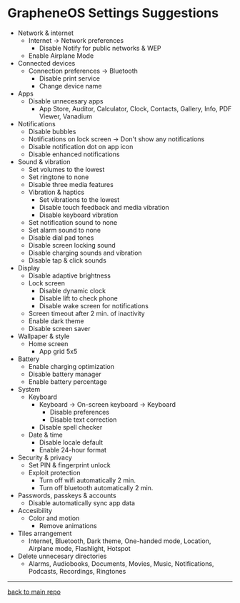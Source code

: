 # GrapheneOS Settings Suggestions
- Network & internet
	- Internet -> Network preferences
		- Disable Notify for public networks & WEP
	- Enable Airplane Mode
- Connected devices
	- Connection preferences -> Bluetooth
		- Disable print service
		- Change device name
- Apps
	- Disable unnecesary apps
		- App Store, Auditor, Calculator, Clock, Contacts, Gallery, Info, PDF Viewer, Vanadium
- Notifications
	- Disable bubbles
	- Notifications on lock screen -> Don't show any notifications
	- Disable notification dot on app icon
	- Disable enhanced notifications
- Sound & vibration
	- Set volumes to the lowest
	- Set ringtone to none
	- Disable three media features
	- Vibration & haptics
		- Set vibrations to the lowest
		- Disable touch feedback and media vibration
		- Disable keyboard vibration
	- Set notification sound to none
	- Set alarm sound to none
	- Disable dial pad tones
	- Disable screen locking sound
	- Disable charging sounds and vibration
	- Disable tap & click sounds
- Display
	- Disable adaptive brightness
	- Lock screen
		- Disable dynamic clock
		- Disable lift to check phone
		- Disable wake screen for notifications
	- Screen timeout after 2 min. of inactivity
	- Enable dark theme
	- Disable screen saver
- Wallpaper & style
	- Home screen
		- App grid 5x5
- Battery
	- Enable charging optimization
	- Disable battery manager
	- Enable battery percentage
- System
	- Keyboard
		- Keyboard -> On-screen keyboard -> Keyboard
			- Disable preferences
			- Disable text correction
		- Disable spell checker
	- Date & time
		- Disable locale default
		- Enable 24-hour format
- Security & privacy
	- Set PIN & fingerprint unlock
	- Exploit protection
		- Turn off wifi automatically 2 min.
		- Turn off bluetooth automatically 2 min.
- Passwords, passkeys & accounts
	- Disable automatically sync app data
- Accesibility
	- Color and motion
		- Remove animations
- Tiles arrangement
	- Internet, Bluetooth, Dark theme, One-handed mode, Location, Airplane mode, Flashlight, Hotspot
- Delete unnecesary directories
	- Alarms, Audiobooks, Documents, Movies, Music, Notifications, Podcasts, Recordings, Ringtones

---
[back to main repo](../README.md)
